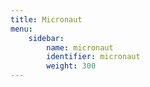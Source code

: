 ```yaml
---
title: Micronaut
menu:
    sidebar:
        name: micronaut
        identifier: micronaut
        weight: 300
---
```

